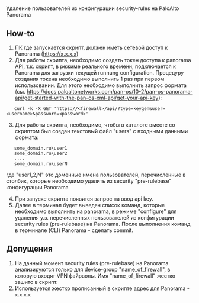# 

Удаление пользователей из конфигурации security-rules на PaloAlto Panorama

## How-to

1) ПК где запускается скрипт, должен иметь сетевой доступ к Panorama (https://x.x.x.x)
2) Для работы скрипта, необходимо создать токен доступа к panorama API, т.к. скрипт, в режиме реального времени, подключается к Panorama для загрузки текущей runnung configuration.
   Процедуру создания токена необходимо выполнить 1 раз при первом использовании.
   Для этого необходимо выполнить запрос формата (см. https://docs.paloaltonetworks.com/pan-os/10-2/pan-os-panorama-api/get-started-with-the-pan-os-xml-api/get-your-api-key):
```
   curl -k -X GET 'https://<firewall>/api/?type=keygen&user=<username>&password=<password>'
```
3) Для работы скрипта, необходимо, чтобы в каталоге вместе со скриптом был создан текстовый файл "users" с входными данными формата:
```
   some_domain.ru\user1
   some_domain.ru\user2
   ....
   some_domain.ru\userN
```
   где "user1,2,N" это доменные имена пользователей, перечисленные в столбик, которые необходимо удалить из security "pre-rulebase" конфигурации Panorama

4) При запуске скрипта появится запрос на ввод api key.
5) Далее в терминал будет выведен список команд, которые необходимо выполнить на panorama, в режиме "configure" для удаления у.з. перечисленных пользователей из конфигурации
   security rules (pre-rulebase) на Panorama. После выполнения команд в терминале (CLI) Panorama - сделать commit.


## Допущения
1) На данный момент security rules (pre-rulebase) на Panorama анализируются только для device-group "name_of_firewall", в которую входят VPN файрволы. Имя "name_of_firewall" жестко зашито в скрипт.
2) Используется жестко прописанный в скрипте адрес для Panorama - x.x.x.x

